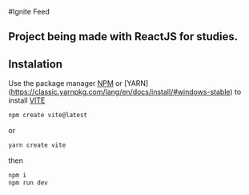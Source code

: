 #Ignite Feed

## Project being made with ReactJS for studies.

## Instalation

Use the package manager [NPM](https://nodejs.org/pt-br/) or [YARN] (https://classic.yarnpkg.com/lang/en/docs/install/#windows-stable) to install [VITE](https://vitejs.dev/)

```bash
npm create vite@latest
```

or

```bash
yarn create vite
```

then

```bash
npm i
npm run dev
```
